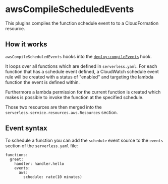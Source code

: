 # awsCompileScheduledEvents

This plugins compiles the function schedule event to to a CloudFormation resource.

## How it works

`awsCompileScheduledEvents` hooks into the [`deploy:compileEvents`](/docs/plugins/core/deploy.md) hook.

It loops over all functions which are defined in `serverless.yaml`. For each function that has a schedule event defined, a CloudWatch schedule event rule will be created with a status of "enabled" and targeting the lambda function the event is defined within.

Furthermore a lambda permission for the current function is created which makes is possible to invoke the function at the specified schedule.

Those two resources are then merged into the `serverless.service.resources.aws.Resources` section.

## Event syntax

To schedule a function you can add the `schedule` event source to the `events` section of the `serverless.yaml` file:

```
functions:
  greet:
    handler: handler.hello
    events:
      aws:
        schedule: rate(10 minutes)
```


